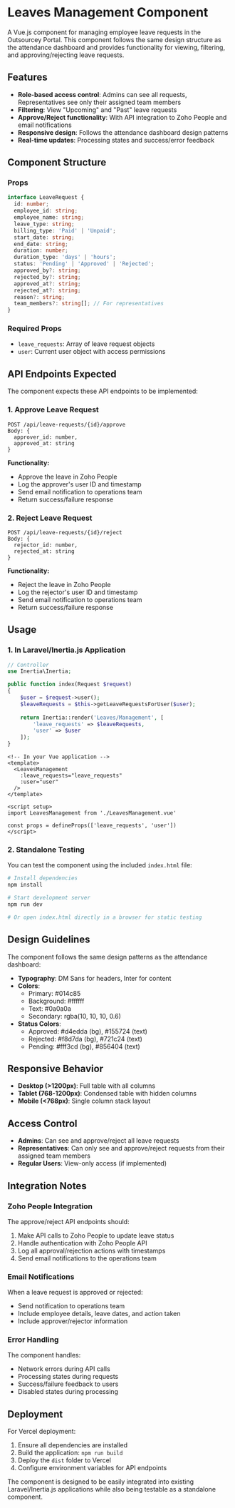 # Leaves Management Component

A Vue.js component for managing employee leave requests in the Outsourcey Portal. This component follows the same design structure as the attendance dashboard and provides functionality for viewing, filtering, and approving/rejecting leave requests.

## Features

- **Role-based access control**: Admins can see all requests, Representatives see only their assigned team members
- **Filtering**: View "Upcoming" and "Past" leave requests
- **Approve/Reject functionality**: With API integration to Zoho People and email notifications
- **Responsive design**: Follows the attendance dashboard design patterns
- **Real-time updates**: Processing states and success/error feedback

## Component Structure

### Props

```typescript
interface LeaveRequest {
  id: number;
  employee_id: string;
  employee_name: string;
  leave_type: string;
  billing_type: 'Paid' | 'Unpaid';
  start_date: string;
  end_date: string;
  duration: number;
  duration_type: 'days' | 'hours';
  status: 'Pending' | 'Approved' | 'Rejected';
  approved_by?: string;
  rejected_by?: string;
  approved_at?: string;
  rejected_at?: string;
  reason?: string;
  team_members?: string[]; // For representatives
}
```

### Required Props

- `leave_requests`: Array of leave request objects
- `user`: Current user object with access permissions

## API Endpoints Expected

The component expects these API endpoints to be implemented:

### 1. Approve Leave Request
```
POST /api/leave-requests/{id}/approve
Body: {
  approver_id: number,
  approved_at: string
}
```

**Functionality:**
- Approve the leave in Zoho People
- Log the approver's user ID and timestamp
- Send email notification to operations team
- Return success/failure response

### 2. Reject Leave Request
```
POST /api/leave-requests/{id}/reject
Body: {
  rejector_id: number,
  rejected_at: string
}
```

**Functionality:**
- Reject the leave in Zoho People
- Log the rejector's user ID and timestamp
- Send email notification to operations team
- Return success/failure response

## Usage

### 1. In Laravel/Inertia.js Application

```php
// Controller
use Inertia\Inertia;

public function index(Request $request)
{
    $user = $request->user();
    $leaveRequests = $this->getLeaveRequestsForUser($user);
    
    return Inertia::render('Leaves/Management', [
        'leave_requests' => $leaveRequests,
        'user' => $user
    ]);
}
```

```vue
<!-- In your Vue application -->
<template>
  <LeavesManagement 
    :leave_requests="leave_requests"
    :user="user"
  />
</template>

<script setup>
import LeavesManagement from './LeavesManagement.vue'

const props = defineProps(['leave_requests', 'user'])
</script>
```

### 2. Standalone Testing

You can test the component using the included `index.html` file:

```bash
# Install dependencies
npm install

# Start development server
npm run dev

# Or open index.html directly in a browser for static testing
```

## Design Guidelines

The component follows the same design patterns as the attendance dashboard:

- **Typography**: DM Sans for headers, Inter for content
- **Colors**: 
  - Primary: #014c85
  - Background: #ffffff
  - Text: #0a0a0a
  - Secondary: rgba(10, 10, 10, 0.6)
- **Status Colors**:
  - Approved: #d4edda (bg), #155724 (text)
  - Rejected: #f8d7da (bg), #721c24 (text)
  - Pending: #fff3cd (bg), #856404 (text)

## Responsive Behavior

- **Desktop (>1200px)**: Full table with all columns
- **Tablet (768-1200px)**: Condensed table with hidden columns
- **Mobile (<768px)**: Single column stack layout

## Access Control

- **Admins**: Can see and approve/reject all leave requests
- **Representatives**: Can only see and approve/reject requests from their assigned team members
- **Regular Users**: View-only access (if implemented)

## Integration Notes

### Zoho People Integration

The approve/reject API endpoints should:

1. Make API calls to Zoho People to update leave status
2. Handle authentication with Zoho People API
3. Log all approval/rejection actions with timestamps
4. Send email notifications to the operations team

### Email Notifications

When a leave request is approved or rejected:
- Send notification to operations team
- Include employee details, leave dates, and action taken
- Include approver/rejector information

### Error Handling

The component handles:
- Network errors during API calls
- Processing states during requests
- Success/failure feedback to users
- Disabled states during processing

## Deployment

For Vercel deployment:

1. Ensure all dependencies are installed
2. Build the application: `npm run build`
3. Deploy the `dist` folder to Vercel
4. Configure environment variables for API endpoints

The component is designed to be easily integrated into existing Laravel/Inertia.js applications while also being testable as a standalone component.